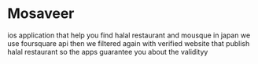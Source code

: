 # Mosaveer
ios application that help you find halal restaurant and mousque in japan
we use foursquare api then we filtered again with verified website that publish halal restaurant 
so the apps guarantee you about the validityy
